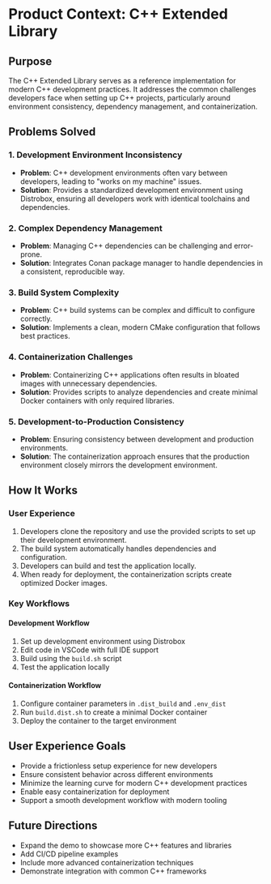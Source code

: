 # Product Context: C++ Extended Library

## Purpose
The C++ Extended Library serves as a reference implementation for modern C++ development practices. It addresses the common challenges developers face when setting up C++ projects, particularly around environment consistency, dependency management, and containerization.

## Problems Solved

### 1. Development Environment Inconsistency
- **Problem**: C++ development environments often vary between developers, leading to "works on my machine" issues.
- **Solution**: Provides a standardized development environment using Distrobox, ensuring all developers work with identical toolchains and dependencies.

### 2. Complex Dependency Management
- **Problem**: Managing C++ dependencies can be challenging and error-prone.
- **Solution**: Integrates Conan package manager to handle dependencies in a consistent, reproducible way.

### 3. Build System Complexity
- **Problem**: C++ build systems can be complex and difficult to configure correctly.
- **Solution**: Implements a clean, modern CMake configuration that follows best practices.

### 4. Containerization Challenges
- **Problem**: Containerizing C++ applications often results in bloated images with unnecessary dependencies.
- **Solution**: Provides scripts to analyze dependencies and create minimal Docker containers with only required libraries.

### 5. Development-to-Production Consistency
- **Problem**: Ensuring consistency between development and production environments.
- **Solution**: The containerization approach ensures that the production environment closely mirrors the development environment.

## How It Works

### User Experience
1. Developers clone the repository and use the provided scripts to set up their development environment.
2. The build system automatically handles dependencies and configuration.
3. Developers can build and test the application locally.
4. When ready for deployment, the containerization scripts create optimized Docker images.

### Key Workflows

#### Development Workflow
1. Set up development environment using Distrobox
2. Edit code in VSCode with full IDE support
3. Build using the `build.sh` script
4. Test the application locally

#### Containerization Workflow
1. Configure container parameters in `.dist_build` and `.env_dist`
2. Run `build.dist.sh` to create a minimal Docker container
3. Deploy the container to the target environment

## User Experience Goals
- Provide a frictionless setup experience for new developers
- Ensure consistent behavior across different environments
- Minimize the learning curve for modern C++ development practices
- Enable easy containerization for deployment
- Support a smooth development workflow with modern tooling

## Future Directions
- Expand the demo to showcase more C++ features and libraries
- Add CI/CD pipeline examples
- Include more advanced containerization techniques
- Demonstrate integration with common C++ frameworks
